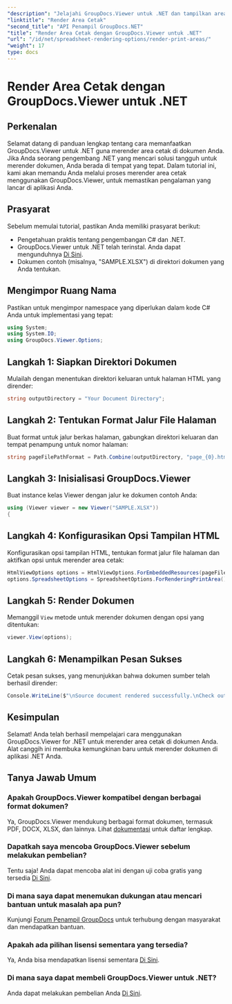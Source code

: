 ```yaml
---
"description": "Jelajahi GroupDocs.Viewer untuk .NET dan tampilkan area cetak dalam berbagai format dokumen dengan mudah. Coba uji coba gratis sekarang!"
"linktitle": "Render Area Cetak"
"second_title": "API Penampil GroupDocs.NET"
"title": "Render Area Cetak dengan GroupDocs.Viewer untuk .NET"
"url": "/id/net/spreadsheet-rendering-options/render-print-areas/"
"weight": 17
type: docs
---
```

# Render Area Cetak dengan GroupDocs.Viewer untuk .NET

## Perkenalan
Selamat datang di panduan lengkap tentang cara memanfaatkan GroupDocs.Viewer untuk .NET guna merender area cetak di dokumen Anda. Jika Anda seorang pengembang .NET yang mencari solusi tangguh untuk merender dokumen, Anda berada di tempat yang tepat. Dalam tutorial ini, kami akan memandu Anda melalui proses merender area cetak menggunakan GroupDocs.Viewer, untuk memastikan pengalaman yang lancar di aplikasi Anda.
## Prasyarat
Sebelum memulai tutorial, pastikan Anda memiliki prasyarat berikut:
- Pengetahuan praktis tentang pengembangan C# dan .NET.
- GroupDocs.Viewer untuk .NET telah terinstal. Anda dapat mengunduhnya [Di Sini](https://releases.groupdocs.com/viewer/net/).
- Dokumen contoh (misalnya, "SAMPLE.XLSX") di direktori dokumen yang Anda tentukan.
## Mengimpor Ruang Nama
Pastikan untuk mengimpor namespace yang diperlukan dalam kode C# Anda untuk implementasi yang tepat:
```csharp
using System;
using System.IO;
using GroupDocs.Viewer.Options;
```
## Langkah 1: Siapkan Direktori Dokumen
Mulailah dengan menentukan direktori keluaran untuk halaman HTML yang dirender:
```csharp
string outputDirectory = "Your Document Directory";
```
## Langkah 2: Tentukan Format Jalur File Halaman
Buat format untuk jalur berkas halaman, gabungkan direktori keluaran dan tempat penampung untuk nomor halaman:
```csharp
string pageFilePathFormat = Path.Combine(outputDirectory, "page_{0}.html");
```
## Langkah 3: Inisialisasi GroupDocs.Viewer
Buat instance kelas Viewer dengan jalur ke dokumen contoh Anda:
```csharp
using (Viewer viewer = new Viewer("SAMPLE.XLSX"))
{
```
## Langkah 4: Konfigurasikan Opsi Tampilan HTML
Konfigurasikan opsi tampilan HTML, tentukan format jalur file halaman dan aktifkan opsi untuk merender area cetak:
```csharp
HtmlViewOptions options = HtmlViewOptions.ForEmbeddedResources(pageFilePathFormat);
options.SpreadsheetOptions = SpreadsheetOptions.ForRenderingPrintArea();
```
## Langkah 5: Render Dokumen
Memanggil `View` metode untuk merender dokumen dengan opsi yang ditentukan:
```csharp
viewer.View(options);
```
## Langkah 6: Menampilkan Pesan Sukses
Cetak pesan sukses, yang menunjukkan bahwa dokumen sumber telah berhasil dirender:
```csharp
Console.WriteLine($"\nSource document rendered successfully.\nCheck output in {outputDirectory}.");
```
## Kesimpulan
Selamat! Anda telah berhasil mempelajari cara menggunakan GroupDocs.Viewer for .NET untuk merender area cetak di dokumen Anda. Alat canggih ini membuka kemungkinan baru untuk merender dokumen di aplikasi .NET Anda.
## Tanya Jawab Umum
### Apakah GroupDocs.Viewer kompatibel dengan berbagai format dokumen?
Ya, GroupDocs.Viewer mendukung berbagai format dokumen, termasuk PDF, DOCX, XLSX, dan lainnya. Lihat [dokumentasi](https://tutorials.groupdocs.com/viewer/net/) untuk daftar lengkap.
### Dapatkah saya mencoba GroupDocs.Viewer sebelum melakukan pembelian?
Tentu saja! Anda dapat mencoba alat ini dengan uji coba gratis yang tersedia [Di Sini](https://releases.groupdocs.com/).
### Di mana saya dapat menemukan dukungan atau mencari bantuan untuk masalah apa pun?
Kunjungi [Forum Penampil GroupDocs](https://forum.groupdocs.com/c/viewer/9) untuk terhubung dengan masyarakat dan mendapatkan bantuan.
### Apakah ada pilihan lisensi sementara yang tersedia?
Ya, Anda bisa mendapatkan lisensi sementara [Di Sini](https://purchase.groupdocs.com/temporary-license/).
### Di mana saya dapat membeli GroupDocs.Viewer untuk .NET?
Anda dapat melakukan pembelian Anda [Di Sini](https://purchase.groupdocs.com/buy).
